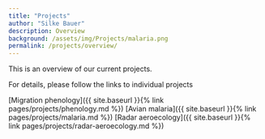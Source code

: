 ```yaml
---
title: "Projects"
author: "Silke Bauer"
description: Overview
background: /assets/img/Projects/malaria.png
permalink: /projects/overview/
---
```



This is an overview of our current projects. 

For details, please follow the links to individual projects

[Migration phenology]({{ site.baseurl }}{% link pages/projects/phenology.md %})
[Avian malaria]({{ site.baseurl }}{% link pages/projects/malaria.md %})
[Radar aeroecology]({{ site.baseurl }}{% link pages/projects/radar-aeroecology.md %})
